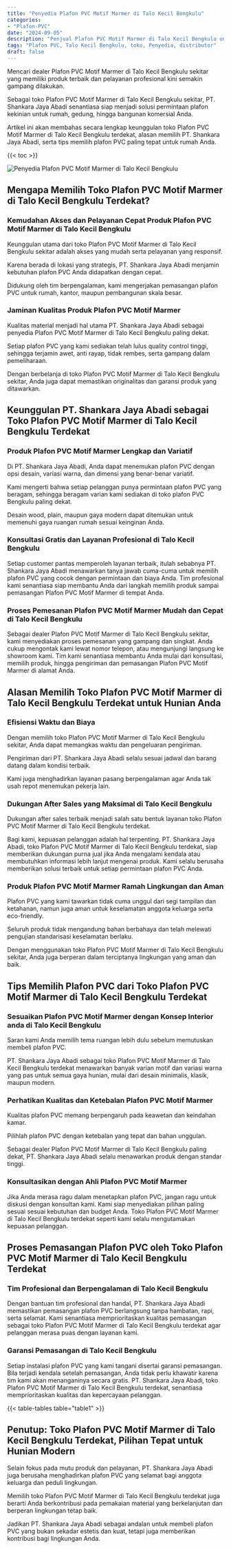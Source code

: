 ```yaml
---
title: "Penyedia Plafon PVC Motif Marmer di Talo Kecil Bengkulu"
categories: 
- "Plafon-PVC"
date: "2024-09-05"
description: "Penjual Plafon PVC Motif Marmer di Talo Kecil Bengkulu untuk hunian, office, dan toko. Produk berkualitas, variasi motif, variasi warna elegan, dengan jasa pemasangan oleh teknisi berpengalaman dan garansi resmi!|Jasa distribusi Plafon PVC Motif Marmer di Talo Kecil Bengkulu bagi keperluan tempat tinggal, kantor, atau gerai, dengan material berkualitas dan instalasi oleh tim berpengalaman serta jaminan resmi.|Alternatif Plafon PVC Motif Marmer di Talo Kecil Bengkulu yang terpercaya bagi hunian, kantor, serta ritel, dengan plafon terbaik dan penempatan oleh teknisi profesional serta garansi resmi.|Distribusi Plafon PVC Motif Marmer di Talo Kecil Bengkulu bagi hunian, kantor, serta ritel, beserta material unggulan dan penempatan ditangani oleh tenaga ahli ahli, lengkap dengan jaminan resmi.}"
tags: "Plafon PVC, Talo Kecil Bengkulu, toko, Penyedia, distributor"
draft: false
---
```


Mencari dealer Plafon PVC Motif Marmer di Talo Kecil Bengkulu sekitar yang memiliki produk terbaik dan pelayanan profesional kini semakin gampang dilakukan.

Sebagai toko Plafon PVC Motif Marmer di Talo Kecil Bengkulu sekitar, PT. Shankara Jaya Abadi senantiasa siap menjadi solusi permintaan plafon kekinian untuk rumah, gedung, hingga bangunan komersial Anda.

Artikel ini akan membahas secara lengkap keunggulan toko Plafon PVC Motif Marmer di Talo Kecil Bengkulu terdekat, alasan memilih PT. Shankara Jaya Abadi, serta tips memilih plafon PVC paling tepat untuk rumah Anda.

{{< toc >}}

![Penyedia Plafon PVC Motif Marmer di Talo Kecil Bengkulu](/images/Plafon-PVC/Penyedia-Plafon-PVC-Motif-Marmer-di-Talo-Kecil-Bengkulu.png)


## Mengapa Memilih Toko Plafon PVC Motif Marmer di Talo Kecil Bengkulu Terdekat?

### Kemudahan Akses dan Pelayanan Cepat Produk Plafon PVC Motif Marmer di Talo Kecil Bengkulu

Keunggulan utama dari toko Plafon PVC Motif Marmer di Talo Kecil Bengkulu sekitar adalah akses yang mudah serta pelayanan yang responsif.

Karena berada di lokasi yang strategis, PT. Shankara Jaya Abadi menjamin kebutuhan plafon PVC Anda didapatkan dengan cepat.

Didukung oleh tim berpengalaman, kami mengerjakan pemasangan plafon PVC untuk rumah, kantor, maupun pembangunan skala besar.

### Jaminan Kualitas Produk Plafon PVC Motif Marmer

Kualitas material menjadi hal utama PT. Shankara Jaya Abadi sebagai penyedia Plafon PVC Motif Marmer di Talo Kecil Bengkulu paling dekat.

Setiap plafon PVC yang kami sediakan telah lulus quality control tinggi, sehingga terjamin awet, anti rayap, tidak rembes, serta gampang dalam pemeliharaan.

Dengan berbelanja di toko Plafon PVC Motif Marmer di Talo Kecil Bengkulu sekitar, Anda juga dapat memastikan originalitas dan garansi produk yang ditawarkan.

## Keunggulan PT. Shankara Jaya Abadi sebagai Toko Plafon PVC Motif Marmer di Talo Kecil Bengkulu Terdekat

### Produk Plafon PVC Motif Marmer Lengkap dan Variatif

Di PT. Shankara Jaya Abadi, Anda dapat menemukan plafon PVC dengan opsi desain, variasi warna, dan dimensi yang benar-benar variatif.

Kami mengerti bahwa setiap pelanggan punya permintaan plafon PVC yang beragam, sehingga beragam varian kami sediakan di toko plafon PVC Bengkulu paling dekat.

Desain wood, plain, maupun gaya modern dapat ditemukan untuk memenuhi gaya ruangan rumah sesuai keinginan Anda.

### Konsultasi Gratis dan Layanan Profesional di Talo Kecil Bengkulu

Setiap customer pantas memperoleh layanan terbaik, itulah sebabnya PT. Shankara Jaya Abadi menawarkan tanya jawab cuma-cuma untuk memilih plafon PVC yang cocok dengan permintaan dan biaya Anda. Tim profesional kami senantiasa siap membantu Anda dari langkah memilih produk sampai pemasangan Plafon PVC Motif Marmer di tempat Anda.

### Proses Pemesanan Plafon PVC Motif Marmer Mudah dan Cepat di Talo Kecil Bengkulu

Sebagai dealer Plafon PVC Motif Marmer di Talo Kecil Bengkulu sekitar, kami menyediakan proses pemesanan yang gampang dan singkat. Anda cukup mengontak kami lewat nomor telepon, atau mengunjungi langsung ke showroom kami. Tim kami senantiasa membantu Anda mulai dari konsultasi, memilih produk, hingga pengiriman dan pemasangan Plafon PVC Motif Marmer di alamat Anda.

## Alasan Memilih Toko Plafon PVC Motif Marmer di Talo Kecil Bengkulu Terdekat untuk Hunian Anda

### Efisiensi Waktu dan Biaya

Dengan memilih toko Plafon PVC Motif Marmer di Talo Kecil Bengkulu sekitar, Anda dapat memangkas waktu dan pengeluaran pengiriman.

Pengiriman dari PT. Shankara Jaya Abadi selalu sesuai jadwal dan barang datang dalam kondisi terbaik.

Kami juga menghadirkan layanan pasang berpengalaman agar Anda tak usah repot menemukan pekerja lain.

### Dukungan After Sales yang Maksimal di Talo Kecil Bengkulu

Dukungan after sales terbaik menjadi salah satu bentuk layanan toko Plafon PVC Motif Marmer di Talo Kecil Bengkulu terdekat.

Bagi kami, kepuasan pelanggan adalah hal terpenting. PT. Shankara Jaya Abadi, toko Plafon PVC Motif Marmer di Talo Kecil Bengkulu terdekat, siap memberikan dukungan purna jual jika Anda mengalami kendala atau membutuhkan informasi lebih lanjut mengenai produk. Kami selalu berusaha memberikan solusi terbaik untuk setiap permintaan plafon PVC Anda.

### Produk Plafon PVC Motif Marmer Ramah Lingkungan dan Aman

Plafon PVC yang kami tawarkan tidak cuma unggul dari segi tampilan dan ketahanan, namun juga aman untuk keselamatan anggota keluarga serta eco-friendly.

Seluruh produk tidak mengandung bahan berbahaya dan telah melewati pengujian standarisasi keselamatan berlaku.

Dengan menggunakan toko Plafon PVC Motif Marmer di Talo Kecil Bengkulu sekitar, Anda juga berperan dalam terciptanya lingkungan yang aman dan baik.

## Tips Memilih Plafon PVC dari Toko Plafon PVC Motif Marmer di Talo Kecil Bengkulu Terdekat

### Sesuaikan Plafon PVC Motif Marmer dengan Konsep Interior anda di Talo Kecil Bengkulu

Saran kami Anda memilih tema ruangan lebih dulu sebelum memutuskan membeli plafon PVC.

PT. Shankara Jaya Abadi sebagai toko Plafon PVC Motif Marmer di Talo Kecil Bengkulu terdekat menawarkan banyak varian motif dan variasi warna yang pas untuk semua gaya hunian, mulai dari desain minimalis, klasik, maupun modern.

### Perhatikan Kualitas dan Ketebalan Plafon PVC Motif Marmer

Kualitas plafon PVC memang berpengaruh pada keawetan dan keindahan kamar.

Pilihlah plafon PVC dengan ketebalan yang tepat dan bahan unggulan.

Sebagai dealer Plafon PVC Motif Marmer di Talo Kecil Bengkulu paling dekat, PT. Shankara Jaya Abadi selalu menawarkan produk dengan standar tinggi.

### Konsultasikan dengan Ahli Plafon PVC Motif Marmer

Jika Anda merasa ragu dalam menetapkan plafon PVC, jangan ragu untuk diskusi dengan konsultan kami. Kami siap menyediakan pilihan paling sesuai sesuai kebutuhan dan budget Anda. Toko Plafon PVC Motif Marmer di Talo Kecil Bengkulu terdekat seperti kami selalu mengutamakan kepuasan pelanggan.

## Proses Pemasangan Plafon PVC oleh Toko Plafon PVC Motif Marmer di Talo Kecil Bengkulu Terdekat

### Tim Profesional dan Berpengalaman di Talo Kecil Bengkulu

Dengan bantuan tim profesional dan handal, PT. Shankara Jaya Abadi memastikan pemasangan plafon PVC berlangsung tanpa hambatan, rapi, serta selamat. Kami senantiasa memprioritaskan kualitas pemasangan sebagai toko Plafon PVC Motif Marmer di Talo Kecil Bengkulu terdekat agar pelanggan merasa puas dengan layanan kami.

### Garansi Pemasangan di Talo Kecil Bengkulu

Setiap instalasi plafon PVC yang kami tangani disertai garansi pemasangan. Bila terjadi kendala setelah pemasangan, Anda tidak perlu khawatir karena tim kami akan menanganinya secara gratis. PT. Shankara Jaya Abadi, toko Plafon PVC Motif Marmer di Talo Kecil Bengkulu terdekat, senantiasa memprioritaskan kualitas dan kepercayaan pelanggan.

{{< table-tables table="table1" >}}

## Penutup: Toko Plafon PVC Motif Marmer di Talo Kecil Bengkulu Terdekat, Pilihan Tepat untuk Hunian Modern

Selain fokus pada mutu produk dan pelayanan, PT. Shankara Jaya Abadi juga berusaha menghadirkan plafon PVC yang selamat bagi anggota keluarga dan peduli lingkungan.

Memilih toko Plafon PVC Motif Marmer di Talo Kecil Bengkulu terdekat juga berarti Anda berkontribusi pada pemakaian material yang berkelanjutan dan berperan lingkungan tetap baik.

Jadikan PT. Shankara Jaya Abadi sebagai andalan untuk membeli plafon PVC yang bukan sekadar estetis dan kuat, tetapi juga memberikan kontribusi bagi lingkungan Anda.